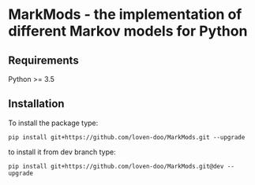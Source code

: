 # MarkMods - the implementation of different Markov models for Python
## Requirements
Python >= 3.5

## Installation
To install the package type:
```
pip install git+https://github.com/loven-doo/MarkMods.git --upgrade
```
to install it from dev branch type:
```
pip install git+https://github.com/loven-doo/MarkMods.git@dev --upgrade
```

